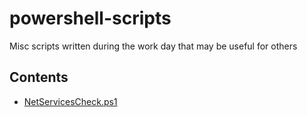 # powershell-scripts
Misc scripts written during the work day that may be useful for others

## Contents
- [NetServicesCheck.ps1](/NetServicesCheck.ps1)
